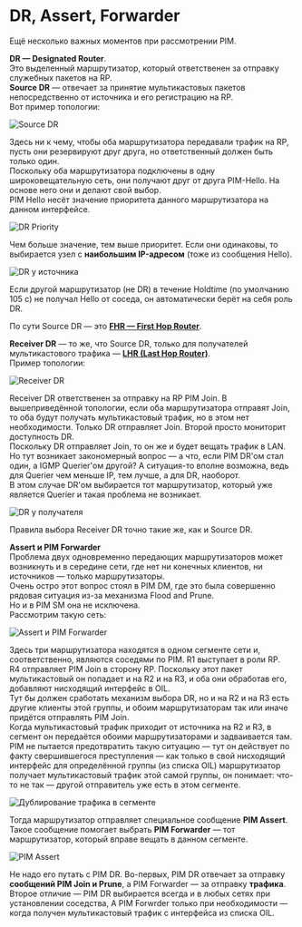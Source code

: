 # DR, Assert, Forwarder

Ещё несколько важных моментов при рассмотрении PIM.

**DR — Designated Router**.  
Это выделенный маршрутизатор, который ответственен за отправку служебных пакетов на RP.  
**Source DR** — отвечает за принятие мультикастовых пакетов непосредственно от источника и его регистрацию на RP.  
Вот пример топологии:

![Source DR](https://dan4i4ek.info/src/0_da334_5783f87b_XXL.png)

Здесь ни к чему, чтобы оба маршрутизатора передавали трафик на RP, пусть они резервируют друг друга, но ответственный должен быть только один.  
Поскольку оба маршрутизатора подключены в одну широковещательную сеть, они получают друг от друга PIM-Hello. На основе него они и делают свой выбор.  
PIM Hello несёт значение приоритета данного маршрутизатора на данном интерфейсе.

![DR Priority](https://dan4i4ek.info/src/0_da335_611e03dd_XL.png)

Чем больше значение, тем выше приоритет. Если они одинаковы, то выбирается узел с **наибольшим IP-адресом** \(тоже из сообщения Hello\).

![DR у источника](https://dan4i4ek.info/src/0_da336_2412b543_XXL.png)

Если другой маршрутизатор \(не DR\) в течение Holdtime \(по умолчанию 105 с\) не получал Hello от соседа, он автоматически берёт на себя роль DR.

По сути Source DR — это [**FHR — First Hop Router**](http://lookmeup.linkmeup.ru/#term322).

**Receiver DR** — то же, что Source DR, только для получателей мультикастового трафика — [**LHR \(Last Hop Router\)**](http://lookmeup.linkmeup.ru/#term323).  
Пример топологии:

![Receiver DR](https://dan4i4ek.info/src/0_da337_41bb6b64_XL.png)

Receiver DR ответственен за отправку на RP PIM Join. В вышеприведённой топологии, если оба маршрутизатора отправят Join, то оба будут получать мультикастовый трафик, но в этом нет необходимости. Только DR отправляет Join. Второй просто мониторит доступность DR.  
Поскольку DR отправляет Join, то он же и будет вещать трафик в LAN. Но тут возникает закономерный вопрос — а что, если PIM DR'ом стал один, а IGMP Querier'ом другой? А ситуация-то вполне возможна, ведь для Querier чем меньше IP, тем лучше, а для DR, наоборот.  
В этом случае DR'ом выбирается тот маршрутизатор, который уже является Querier и такая проблема не возникает.

![DR у получателя](https://dan4i4ek.info/src/0_da338_f9dd276f_XXL.png)

Правила выбора Receiver DR точно такие же, как и Source DR.

**Assert и PIM Forwarder**  
Проблема двух одновременно передающих маршрутизаторов может возникнуть и в середине сети, где нет ни конечных клиентов, ни источников — только маршрутизаторы.  
Очень остро этот вопрос стоял в PIM DM, где это была совершенно рядовая ситуация из-за механизма Flood and Prune.  
Но и в PIM SM она не исключена.  
Рассмотрим такую сеть:

![Assert и PIM Forwarder](https://dan4i4ek.info/src/0_da331_f43f9538_XL.png)

Здесь три маршрутизатора находятся в одном сегменте сети и, соответственно, являются соседями по PIM. R1 выступает в роли RP.  
R4 отправляет PIM Join в сторону RP. Поскольку этот пакет мультикастовый он попадает и на R2 и на R3, и оба они обработав его, добавляют нисходящий интерфейс в OIL.  
Тут бы должен сработать механизм выбора DR, но и на R2 и на R3 есть другие клиенты этой группы, и обоим маршрутизаторам так или иначе придётся отправлять PIM Join.  
Когда мультикастовый трафик приходит от источника на R2 и R3, в сегмент он передаётся обоими маршрутизаторами и задваивается там. PIM не пытается предотвратить такую ситуацию — тут он действует по факту свершившегося преступления — как только в свой нисходящий интерфейс для определённой группы \(из списка OIL\) маршрутизатор получает мультикастовый трафик этой самой группы, он понимает: что-то не так — другой отправитель уже есть в этом сегменте.

![Дублирование трафика в сегменте](https://dan4i4ek.info/src/0_da332_11fb6a09_XL.png)

Тогда маршрутизатор отправляет специальное сообщение **PIM Assert**.  
Такое сообщение помогает выбрать **PIM Forwarder** — тот маршрутизатор, который вправе вещать в данном сегменте.

![PIM Assert](https://dan4i4ek.info/src/0_da35a_5c489e55_XL.png)

Не надо его путать с PIM DR. Во-первых, PIM DR отвечает за отправку **сообщений PIM Join и Prune**, а PIM Forwarder — за отправку **трафика**. Второе отличие — PIM DR выбирается всегда и в любых сетях при установлении соседства, А PIM Forwrder только при необходимости — когда получен мультикастовый трафик с интерфейса из списка OIL.
